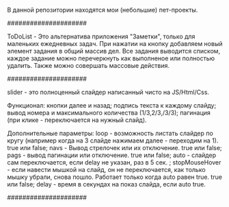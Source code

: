 В данной репозитории находятся мои (небольшие) пет-проекты.

#####################

ToDoList - Это альтернатива приложения "Заметки", только для маленьких ежедневных задач. При нажатии на кнопку добавляем новый элемент задания в общий массив дел. Все задания выводится списком, каждое задание можно перечеркнуть как выполненое или полностью удалить. Также можно совершать массовые действия.

#####################

slider - это полноценный слайдер написанный чисто на JS/Html/Css.

Функционал:
кнопки далее и назад;
подпись текста к каждому слайду;
вывод номера и максимального количества (1/3,2/3,/3/3);
пагинация (при клике - переключается на нужный слайд).

Дополнительные параметры:
loop - возможность листать слайдер по кругу (например когда на 3 слайде нажимаем далее - переходим на 1). true или false;
navs - Вывод стрелочек или их отключение. true или false;
pags - вывод пагинации или отключение. true или false;
auto - слайдер сам переключается, если delay не указан, раз в 5 сек. ;
stopMouseHover - если навести мышкой на слайд, он не переключается, как только мышку убрали, снова пошло. Работает только когда auto равен true. true или false;
delay - время в секундах на показ слайда, если auto true.

#####################

